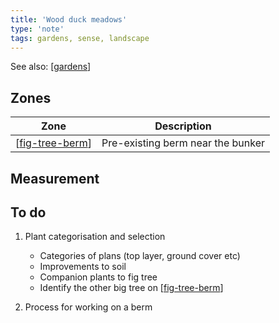 ```yaml
---
title: 'Wood duck meadows'
type: 'note'
tags: gardens, sense, landscape
---
```


See also: [[gardens]]

## Zones

| Zone | Description |
| --- | --- |
| [[fig-tree-berm]] | Pre-existing berm near the bunker |

## Measurement


## To do

1. Plant categorisation and selection

    - Categories of plans (top layer, ground cover etc)
    - Improvements to soil
    - Companion plants to fig tree
    - Identify the other big tree on [[fig-tree-berm]]

2. Process for working on a berm


[//begin]: # "Autogenerated link references for markdown compatibility"
[gardens]: gardens "Gardens"
[fig-tree-berm]: fig-tree-berm "Fig tree berm"
[//end]: # "Autogenerated link references"